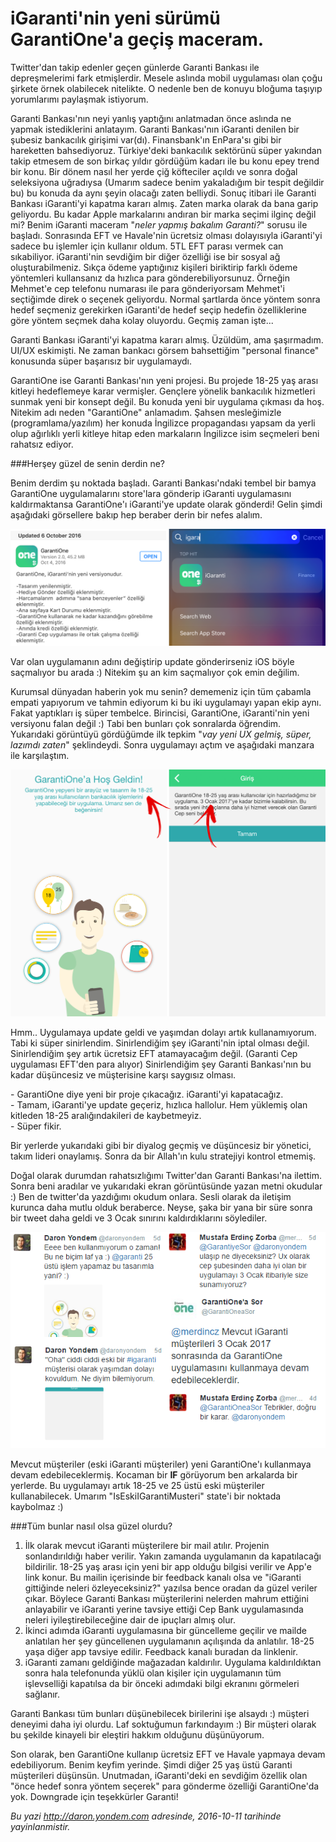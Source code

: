 # iGaranti'nin yeni sürümü GarantiOne'a geçiş maceram. 

Twitter'dan takip edenler geçen günlerde Garanti Bankası ile depreşmelerimi fark etmişlerdir. Mesele aslında mobil uygulaması olan çoğu şirkete örnek olabilecek nitelikte. O nedenle ben de konuyu bloğuma taşıyıp yorumlarımı paylaşmak istiyorum.

Garanti Bankası'nın neyi yanlış yaptığını anlatmadan önce aslında ne yapmak istediklerini anlatayım. Garanti Bankası'nın iGaranti denilen bir şubesiz bankacılık girişimi var(dı). Finansbank'ın EnPara'sı gibi bir hareketten bahsediyoruz. Türkiye'deki bankacılık sektörünü süper yakından takip etmesem de son birkaç yıldır gördüğüm kadarı ile bu konu epey trend bir konu. Bir dönem nasıl her yerde çiğ köfteciler açıldı ve sonra doğal seleksiyona uğradıysa (Umarım sadece benim yakaladığım bir tespit değildir bu) bu konuda da aynı şeyin olacağı zaten belliydi. Sonuç itibari ile Garanti Bankası iGaranti'yi kapatma kararı almış. Zaten marka olarak da bana garip geliyordu. Bu kadar Apple markalarını andıran bir marka seçimi ilginç değil mi? Benim iGaranti maceram "*neler yapmış bakalım Garanti?*" sorusu ile başladı. Sonrasında EFT ve Havale'nin ücretsiz olması dolayısıyla iGaranti'yi sadece bu işlemler için kullanır oldum. 5TL EFT parası vermek can sıkabiliyor. iGaranti'nin sevdiğim bir diğer özelliği ise bir sosyal ağ oluşturabilmeniz. Sıkça ödeme yaptığınız kişileri biriktirip farklı ödeme yöntemleri kullansanız da hızlıca para gönderebiliyorsunuz. Örneğin Mehmet'e cep telefonu numarası ile para gönderiyorsam Mehmet'i seçtiğimde direk o seçenek geliyordu. Normal şartlarda önce yöntem sonra hedef seçmeniz gerekirken iGaranti'de hedef seçip hedefin özelliklerine göre yöntem seçmek daha kolay oluyordu. Geçmiş zaman işte...

Garanti Bankası iGaranti'yi kapatma kararı almış. Üzüldüm, ama şaşırmadım. UI/UX eskimişti. Ne zaman bankacı görsem bahsettiğim "personal finance" konusunda süper başarısız bir uygulamaydı.

GarantiOne ise Garanti Bankası'nın yeni projesi. Bu projede 18-25 yaş arası kitleyi hedeflemeye karar vermişler. Gençlere yönelik bankacılık hizmetleri sunmak yeni bir konsept değil. Bu konuda yeni bir uygulama çıkması da hoş. Nitekim adı neden "GarantiOne" anlamadım. Şahsen mesleğimizle (programlama/yazılım) her konuda İngilizce propagandası yapsam da yerli olup ağırlıklı yerli kitleye hitap eden markaların İngilizce isim seçmeleri beni rahatsız ediyor.

###Herşey güzel de senin derdin ne?   

Benim derdim şu noktada başladı. Garanti Bankası'ndaki tembel bir bamya GarantiOne uygulamalarını store'lara gönderip iGaranti uygulamasını kaldırmaktansa GarantiOne'ı iGaranti'ye update olarak gönderdi! Gelin şimdi aşağıdaki görsellere bakıp hep beraber derin bir nefes alalım.

![](../media/iGaranti_yeni_surumu_GarantiOne_gecis_maceram/garanti-1.png)

Var olan uygulamanın adını değiştirip update gönderirseniz iOS böyle saçmalıyor bu arada :) Nitekim şu an kim saçmalıyor çok emin değilim.

Kurumsal dünyadan haberin yok mu senin? dememeniz için tüm çabamla empati yapıyorum ve tahmin ediyorum ki bu iki uygulamayı yapan ekip aynı. Fakat yaptıkları iş süper tembelce. Birincisi, GarantiOne, iGaranti'nin yeni versiyonu falan değil :) Tabi ben bunları çok sonralarda öğrendim. Yukarıdaki görüntüyü gördüğümde ilk tepkim "*vay yeni UX gelmiş, süper, lazımdı zaten*" şeklindeydi. Sonra uygulamayı açtım ve aşağıdaki manzara ile karşılaştım.

![](../media/iGaranti_yeni_surumu_GarantiOne_gecis_maceram/garanti-2.png)

Hmm.. Uygulamaya update geldi ve yaşımdan dolayı artık kullanamıyorum. Tabi ki süper sinirlendim. Sinirlendiğim şey iGaranti'nin iptal olması değil. Sinirlendiğim şey artık ücretsiz EFT atamayacağım değil. (Garanti Cep uygulaması EFT'den para alıyor) Sinirlendiğim şey Garanti Bankası'nın bu kadar düşüncesiz ve müşterisine karşı saygısız olması. 

\- GarantiOne diye yeni bir proje çıkacağız. iGaranti'yi kapatacağız.  
\- Tamam, iGaranti'ye update geçeriz, hızlıca hallolur. Hem yüklemiş olan kitleden 18-25 aralığındakileri de kaybetmeyiz.  
\- Süper fikir.  
 
Bir yerlerde yukarıdaki gibi bir diyalog geçmiş ve düşüncesiz bir yönetici, takım lideri onaylamış. Sonra da bir Allah'ın kulu stratejiyi kontrol etmemiş. 

Doğal olarak durumdan rahatsızlığımı Twitter'dan Garanti Bankası'na ilettim. Sonra beni aradılar ve yukarıdaki ekran görüntüsünde yazan metni okudular :) Ben de twitter'da yazdığımı okudum onlara. Sesli olarak da iletişim kurunca daha mutlu olduk beraberce. Neyse, şaka bir yana bir süre sonra bir tweet daha geldi ve 3 Ocak sınırını kaldırdıklarını söylediler. 

![](../media/iGaranti_yeni_surumu_GarantiOne_gecis_maceram/garanti-3.png)

Mevcut müşteriler (eski iGaranti müşteriler) yeni GarantiOne'ı kullanmaya devam edebileceklermiş. Kocaman bir **IF** görüyorum ben arkalarda bir yerlerde. Bu uygulamayı artık 18-25 ve 25 üstü eski müşteriler kullanabilecek. Umarım "IsEskiIGarantiMusteri" state'i bir noktada kaybolmaz :)

###Tüm bunlar nasıl olsa güzel olurdu?   

1. İlk olarak mevcut iGaranti müşterilere bir mail atılır. Projenin sonlandırıldığı haber verilir. Yakın zamanda uygulamanın da kapatılacağı bildirilir. 18-25 yaş arası için yeni bir app olduğu bilgisi verilir ve App'e link konur. Bu mailin içerisinde bir feedback kanalı olsa ve "iGaranti gittiğinde neleri özleyeceksiniz?" yazılsa bence oradan da güzel veriler çıkar. Böylece Garanti Bankası müşterilerini nelerden mahrum ettiğini anlayabilir ve iGaranti yerine tavsiye ettiği Cep Bank uygulamasında neleri iyileştirebileceğine dair de ipuçları almış olur.
2. İkinci adımda iGaranti uygulamasına bir güncelleme geçilir ve mailde anlatılan her şey güncellenen uygulamanın açılışında da anlatılır. 18-25 yaşa diğer app tavsiye edilir. Feedback kanalı buradan da linklenir.
3. iGaranti zamanı geldiğinde mağazadan kaldırılır. Uygulama kaldırıldıktan sonra hala telefonunda yüklü olan kişiler için uygulamanın tüm işlevselliği kapatılsa da bir önceki adımdaki bilgi ekranını görmeleri sağlanır. 

Garanti Bankası tüm bunları düşünebilecek birilerini işe alsaydı :) müşteri deneyimi daha iyi olurdu. Laf soktuğumun farkındayım :) Bir müşteri olarak bu şekilde kinayeli bir eleştiri hakkım olduğunu düşünüyorum. 

Son olarak, ben GarantiOne kullanıp ücretsiz EFT ve Havale yapmaya devam edebiliyorum. Benim keyfim yerinde. Şimdi diğer 25 yaş üstü Garanti müşterileri düşünsün. Unutmadan, iGaranti'deki en sevdiğim özellik olan "önce hedef sonra yöntem seçerek" para gönderme özelliği GarantiOne'da yok. Downgrade için teşekkürler Garanti!


*Bu yazi http://daron.yondem.com adresinde, 2016-10-11 tarihinde yayinlanmistir.*